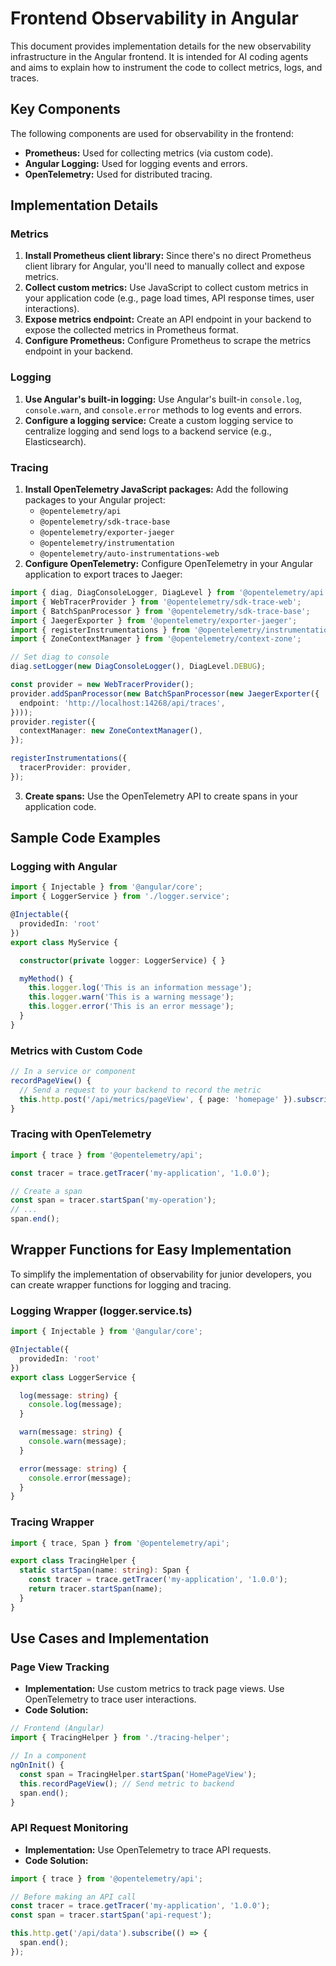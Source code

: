 # Frontend Observability in Angular

This document provides implementation details for the new observability infrastructure in the Angular frontend. It is intended for AI coding agents and aims to explain how to instrument the code to collect metrics, logs, and traces.

## Key Components

The following components are used for observability in the frontend:

*   **Prometheus:** Used for collecting metrics (via custom code).
*   **Angular Logging:** Used for logging events and errors.
*   **OpenTelemetry:** Used for distributed tracing.

## Implementation Details

### Metrics

1.  **Install Prometheus client library:** Since there's no direct Prometheus client library for Angular, you'll need to manually collect and expose metrics.
2.  **Collect custom metrics:** Use JavaScript to collect custom metrics in your application code (e.g., page load times, API response times, user interactions).
3.  **Expose metrics endpoint:** Create an API endpoint in your backend to expose the collected metrics in Prometheus format.
4.  **Configure Prometheus:** Configure Prometheus to scrape the metrics endpoint in your backend.

### Logging

1.  **Use Angular's built-in logging:** Use Angular's built-in `console.log`, `console.warn`, and `console.error` methods to log events and errors.
2.  **Configure a logging service:** Create a custom logging service to centralize logging and send logs to a backend service (e.g., Elasticsearch).

### Tracing

1.  **Install OpenTelemetry JavaScript packages:** Add the following packages to your Angular project:
    *   `@opentelemetry/api`
    *   `@opentelemetry/sdk-trace-base`
    *   `@opentelemetry/exporter-jaeger`
    *   `@opentelemetry/instrumentation`
    *   `@opentelemetry/auto-instrumentations-web`
2.  **Configure OpenTelemetry:** Configure OpenTelemetry in your Angular application to export traces to Jaeger:

```typescript
import { diag, DiagConsoleLogger, DiagLevel } from '@opentelemetry/api';
import { WebTracerProvider } from '@opentelemetry/sdk-trace-web';
import { BatchSpanProcessor } from '@opentelemetry/sdk-trace-base';
import { JaegerExporter } from '@opentelemetry/exporter-jaeger';
import { registerInstrumentations } from '@opentelemetry/instrumentation';
import { ZoneContextManager } from '@opentelemetry/context-zone';

// Set diag to console
diag.setLogger(new DiagConsoleLogger(), DiagLevel.DEBUG);

const provider = new WebTracerProvider();
provider.addSpanProcessor(new BatchSpanProcessor(new JaegerExporter({
  endpoint: 'http://localhost:14268/api/traces',
})));
provider.register({
  contextManager: new ZoneContextManager(),
});

registerInstrumentations({
  tracerProvider: provider,
});
```

3.  **Create spans:** Use the OpenTelemetry API to create spans in your application code.

## Sample Code Examples

### Logging with Angular

```typescript
import { Injectable } from '@angular/core';
import { LoggerService } from './logger.service';

@Injectable({
  providedIn: 'root'
})
export class MyService {

  constructor(private logger: LoggerService) { }

  myMethod() {
    this.logger.log('This is an information message');
    this.logger.warn('This is a warning message');
    this.logger.error('This is an error message');
  }
}
```

### Metrics with Custom Code

```typescript
// In a service or component
recordPageView() {
  // Send a request to your backend to record the metric
  this.http.post('/api/metrics/pageView', { page: 'homepage' }).subscribe();
}
```

### Tracing with OpenTelemetry

```typescript
import { trace } from '@opentelemetry/api';

const tracer = trace.getTracer('my-application', '1.0.0');

// Create a span
const span = tracer.startSpan('my-operation');
// ...
span.end();
```

## Wrapper Functions for Easy Implementation

To simplify the implementation of observability for junior developers, you can create wrapper functions for logging and tracing.

### Logging Wrapper (logger.service.ts)

```typescript
import { Injectable } from '@angular/core';

@Injectable({
  providedIn: 'root'
})
export class LoggerService {

  log(message: string) {
    console.log(message);
  }

  warn(message: string) {
    console.warn(message);
  }

  error(message: string) {
    console.error(message);
  }
}
```

### Tracing Wrapper

```typescript
import { trace, Span } from '@opentelemetry/api';

export class TracingHelper {
  static startSpan(name: string): Span {
    const tracer = trace.getTracer('my-application', '1.0.0');
    return tracer.startSpan(name);
  }
}
```

## Use Cases and Implementation

### Page View Tracking

*   **Implementation:** Use custom metrics to track page views. Use OpenTelemetry to trace user interactions.
*   **Code Solution:**

```typescript
// Frontend (Angular)
import { TracingHelper } from './tracing-helper';

// In a component
ngOnInit() {
  const span = TracingHelper.startSpan('HomePageView');
  this.recordPageView(); // Send metric to backend
  span.end();
}
```

### API Request Monitoring

*   **Implementation:** Use OpenTelemetry to trace API requests.
*   **Code Solution:**

```typescript
import { trace } from '@opentelemetry/api';

// Before making an API call
const tracer = trace.getTracer('my-application', '1.0.0');
const span = tracer.startSpan('api-request');

this.http.get('/api/data').subscribe(() => {
  span.end();
});